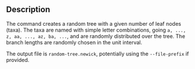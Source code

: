 ## Description

The command creates a random tree with a given number of leaf nodes (taxa).
The taxa are named with simple letter combinations, going `a, ..., z, aa, ..., az, ba, ...`,
and are randomly distributed over the tree.
The branch lengths are randomly chosen in the unit interval.

The output file is `random-tree.newick`, potentially using the `--file-prefix` if provided.
